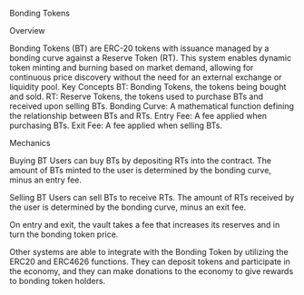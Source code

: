 Bonding Tokens

Overview

Bonding Tokens (BT) are ERC-20 tokens with issuance managed by a bonding curve against a Reserve Token (RT). This system enables dynamic token minting and burning based on market demand, allowing for continuous price discovery without the need for an external exchange or liquidity pool.
Key Concepts
BT: Bonding Tokens, the tokens being bought and sold.
RT: Reserve Tokens, the tokens used to purchase BTs and received upon selling BTs.
Bonding Curve: A mathematical function defining the relationship between BTs and RTs.
Entry Fee: A fee applied when purchasing BTs.
Exit Fee: A fee applied when selling BTs.


Mechanics

Buying BT
Users can buy BTs by depositing RTs into the contract. The amount of BTs minted to the user is determined by the bonding curve, minus an entry fee.


Selling BT
Users can sell BTs to receive RTs. The amount of RTs received by the user is determined by the bonding curve, minus an exit fee.


On entry and exit, the vault takes a fee that increases its reserves and in turn the bonding token price.

Other systems are able to integrate with the Bonding Token by utilizing the ERC20 and ERC4626 functions.
They can deposit tokens and participate in the economy, and they can make donations to the economy to give rewards to bonding token holders.